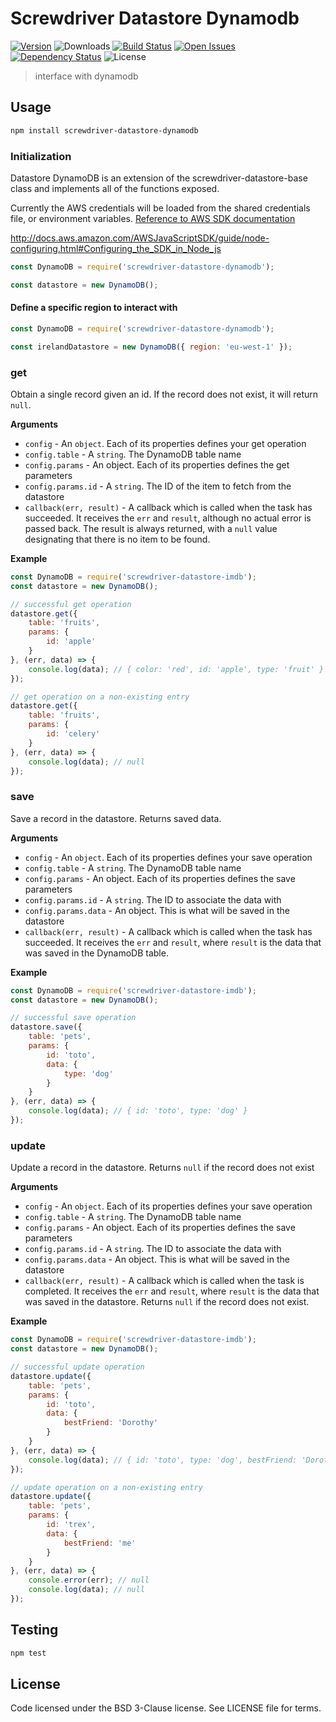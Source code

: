 # Screwdriver Datastore Dynamodb
[![Version][npm-image]][npm-url] ![Downloads][downloads-image] [![Build Status][wercker-image]][wercker-url] [![Open Issues][issues-image]][issues-url] [![Dependency Status][daviddm-image]][daviddm-url] ![License][license-image]

> interface with dynamodb

## Usage

```bash
npm install screwdriver-datastore-dynamodb
```

### Initialization

Datastore DynamoDB is an extension of the screwdriver-datastore-base class and implements all of the
functions exposed.

Currently the AWS credentials will be loaded from the shared credentials file, or environment variables. [Reference to AWS SDK documentation](http://docs.aws.amazon.com/AWSJavaScriptSDK/guide/node-configuring.html#Configuring_the_SDK_in_Node_js)

http://docs.aws.amazon.com/AWSJavaScriptSDK/guide/node-configuring.html#Configuring_the_SDK_in_Node_js

```js
const DynamoDB = require('screwdriver-datastore-dynamodb');

const datastore = new DynamoDB();
```

#### Define a specific region to interact with

```js
const DynamoDB = require('screwdriver-datastore-dynamodb');

const irelandDatastore = new DynamoDB({ region: 'eu-west-1' });
```

### get

Obtain a single record given an id. If the record does not exist, it will return `null`.

**Arguments**

* `config` - An `object`. Each of its properties defines your get operation
* `config.table` - A `string`. The DynamoDB table name
* `config.params` - An object. Each of its properties defines the get parameters
* `config.params.id` - A `string`. The ID of the item to fetch from the datastore
* `callback(err, result)`  - A callback which is called when the task has succeeded. It receives the `err` and `result`, although no actual error is passed back. The result is always returned, with a `null` value designating that there is no item to be found.

**Example**

```js
const DynamoDB = require('screwdriver-datastore-imdb');
const datastore = new DynamoDB();

// successful get operation
datastore.get({
    table: 'fruits',
    params: {
        id: 'apple'
    }
}, (err, data) => {
    console.log(data); // { color: 'red', id: 'apple', type: 'fruit' }
});

// get operation on a non-existing entry
datastore.get({
    table: 'fruits',
    params: {
        id: 'celery'
    }
}, (err, data) => {
    console.log(data); // null
});
```

###  save

Save a record in the datastore. Returns saved data.

**Arguments**

* `config` - An `object`. Each of its properties defines your save operation
* `config.table` - A `string`. The DynamoDB table name
* `config.params` - An object. Each of its properties defines the save parameters
* `config.params.id` - A `string`. The ID to associate the data with
* `config.params.data` - An object. This is what will be saved in the datastore
* `callback(err, result)`  - A callback which is called when the task has succeeded. It receives the `err` and `result`, where `result`
is the data that was saved in the DynamoDB table.

**Example**

```js
const DynamoDB = require('screwdriver-datastore-imdb');
const datastore = new DynamoDB();

// successful save operation
datastore.save({
    table: 'pets',
    params: {
        id: 'toto',
        data: {
            type: 'dog'
        }
    }
}, (err, data) => {
    console.log(data); // { id: 'toto', type: 'dog' }
});
```

###  update

Update a record in the datastore. Returns `null` if the record does not exist

**Arguments**

* `config` - An `object`. Each of its properties defines your save operation
* `config.table` - A `string`. The DynamoDB table name
* `config.params` - An object. Each of its properties defines the save parameters
* `config.params.id` - A `string`. The ID to associate the data with
* `config.params.data` - An object. This is what will be saved in the datastore
* `callback(err, result)`  - A callback which is called when the task is completed. It receives the `err` and `result`, where `result` is the data that was saved in the datastore. Returns `null` if the record does
not exist.

**Example**

```js
const DynamoDB = require('screwdriver-datastore-imdb');
const datastore = new DynamoDB();

// successful update operation
datastore.update({
    table: 'pets',
    params: {
        id: 'toto',
        data: {
            bestFriend: 'Dorothy'
        }
    }
}, (err, data) => {
    console.log(data); // { id: 'toto', type: 'dog', bestFriend: 'Dorothy' }
});

// update operation on a non-existing entry
datastore.update({
    table: 'pets',
    params: {
        id: 'trex',
        data: {
            bestFriend: 'me'
        }
    }
}, (err, data) => {
    console.error(err); // null
    console.log(data); // null
});
```


## Testing

```bash
npm test
```

## License

Code licensed under the BSD 3-Clause license. See LICENSE file for terms.

[npm-image]: https://img.shields.io/npm/v/screwdriver-datastore-dynamodb.svg
[npm-url]: https://npmjs.org/package/screwdriver-datastore-dynamodb
[downloads-image]: https://img.shields.io/npm/dt/screwdriver-datastore-dynamodb.svg
[license-image]: https://img.shields.io/npm/l/screwdriver-datastore-dynamodb.svg
[issues-image]: https://img.shields.io/github/issues/screwdriver-cd/datastore-dynamodb.svg
[issues-url]: https://github.com/screwdriver-cd/datastore-dynamodb/issues
[wercker-image]: https://app.wercker.com/status/bebcdc9de9d33dc7dea39e388efec0c0
[wercker-url]: https://app.wercker.com/project/bykey/bebcdc9de9d33dc7dea39e388efec0c0
[daviddm-image]: https://david-dm.org/screwdriver-cd/datastore-dynamodb.svg?theme=shields.io
[daviddm-url]: https://david-dm.org/screwdriver-cd/datastore-dynamodb
